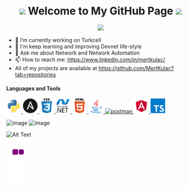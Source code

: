 <h1 align="center">
  <img src="https://cdn.iconscout.com/icon/free/png-256/code-280-460136.png" width="22">
  Welcome to My GitHub Page
  <img src="https://cdn.iconscout.com/icon/free/png-256/code-280-460136.png" width="22">
</h1>

<p align="center">
  <img src="https://readme-typing-svg.herokuapp.com/?lines=I+am+Mert+Kulac;Network+Automation&font=Fira%20Code&center=true&width=440&height=45&color=65D1F7&vCenter=true&size=30">
</p>

- 🔭 I’m currently working on Turkcell
- 🌱 I'm keep learning and improving Devnet life-style
- 💬 Ask me about Network and Network Automation
- 📫 How to reach me: https://www.linkedin.com/in/mertkulac/
- All of my projects are available at https://github.com/MertKulac?tab=repositories

#### Languages and Tools
<p align="left"> 
<a href="https://www.python.org/" rel="nofollow"> 
<img src="https://raw.githubusercontent.com/devicons/devicon/master/icons/python/python-original.svg" alt="python" width="40" height="40" style="max-width:100%;">
</a> 
<a href="https://www.ansible.com/" rel="nofollow"> 
<img src="https://raw.githubusercontent.com/devicons/devicon/master/icons/ansible/ansible-original.svg" alt="ansible" width="40" height="40" style="max-width:100%;"> 
</a> 
<a href="https://www.w3schools.com/css/" rel="nofollow">
<img src="https://raw.githubusercontent.com/devicons/devicon/master/icons/css3/css3-original-wordmark.svg" alt="css3" width="40" height="40" style="max-width:100%;"> 
</a> 
<a href="https://dotnet.microsoft.com/" rel="nofollow"> 
<img src="https://raw.githubusercontent.com/devicons/devicon/master/icons/dot-net/dot-net-original-wordmark.svg" alt="dotnet" width="40" height="40" style="max-width:100%;"> 
</a> <a href="https://www.w3.org/html/" rel="nofollow"> 
<img src="https://raw.githubusercontent.com/devicons/devicon/master/icons/html5/html5-original-wordmark.svg" alt="html5" width="40" height="40" style="max-width:100%;"> 
</a> 
<a href="https://www.java.com" rel="nofollow"> 
<img src="https://raw.githubusercontent.com/devicons/devicon/master/icons/java/java-original.svg" alt="java" width="40" height="40" style="max-width:100%;"> 
</a> <a href="https://postman.com" rel="nofollow"> 
<img src="https://camo.githubusercontent.com/93b32389bf746009ca2370de7fe06c3b5146f4c99d99df65994f9ced0ba41685/68747470733a2f2f7777772e766563746f726c6f676f2e7a6f6e652f6c6f676f732f676574706f73746d616e2f676574706f73746d616e2d69636f6e2e737667" alt="postman" width="40" height="40" data-canonical-src="https://www.vectorlogo.zone/logos/getpostman/getpostman-icon.svg" style="max-width:100%;"> 
</a> 
<a href="https://angular.io/" rel="nofollow"> 
<img src="https://raw.githubusercontent.com/github/explore/80688e429a7d4ef2fca1e82350fe8e3517d3494d/topics/angular/angular.png" alt="python" width="40" height="40" style="max-width:100%;"> 
</a> 
<a href="https://www.typescriptlang.org/" rel="nofollow"> 
<img src="https://raw.githubusercontent.com/devicons/devicon/master/icons/typescript/typescript-original.svg" alt="typescript" width="40" height="40" style="max-width:100%;">
</a> 
</p>

 ![image](https://user-images.githubusercontent.com/96883175/154637725-e48e3ccf-49d5-4624-9c38-f005952e2c62.png) ![image](https://user-images.githubusercontent.com/96883175/154644792-9d27387c-ae5f-4465-9b23-ebc42b6519b9.png)

![Alt Text](https://68.media.tumblr.com/fe195e9db7b66a729194a43370a21795/tumblr_oja6h1f90C1rzss56o1_500.gif)

![snake gif](https://github.com/MertKulac/MertKulac/blob/output/github-contribution-grid-snake.gif)

